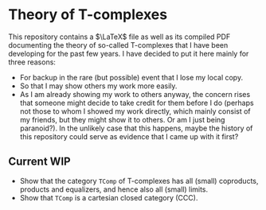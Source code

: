 Theory of T-complexes
=====================
This repository contains a $\LaTeX$ file as well as its compiled PDF documenting the theory of so-called T-complexes that I have been developing for the past few years. I have decided to put it here mainly for three reasons:
* For backup in the rare (but possible) event that I lose my local copy.
* So that I may show others my work more easily.
* As I am already showing my work to others anyway, the concern rises that someone might decide to take credit for them before I do (perhaps not those to whom I showed my work directly, which mainly consist of my friends, but they might show it to others. Or am I just being paranoid?). In the unlikely case that this happens, maybe the history of this repository could serve as evidence that I came up with it first?

Current WIP
-----------
* Show that the category `TComp` of T-complexes has all (small) coproducts, products and equalizers, and hence also all (small) limits.
* Show that `TComp` is a cartesian closed category (CCC).